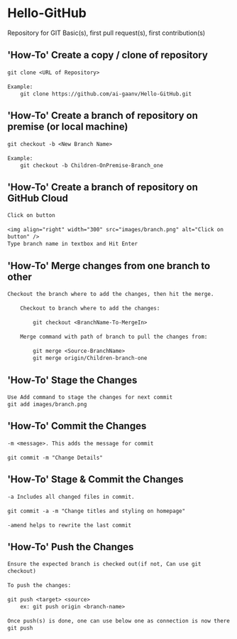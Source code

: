 # Hello-GitHub
Repository for GIT Basic(s), first pull request(s), first contribution(s)

## 'How-To' Create a copy / clone of repository

	git clone <URL of Repository>
	
	Example: 
		git clone https://github.com/ai-gaanv/Hello-GitHub.git

## 'How-To' Create a branch of repository on premise (or local machine)
	
	git checkout -b <New Branch Name>
	
	Example:
		git checkout -b Children-OnPremise-Branch_one
		
## 'How-To' Create a branch of repository on GitHub Cloud

	Click on button
	
	<img align="right" width="300" src="images/branch.png" alt="Click on button" />
	Type branch name in textbox and Hit Enter


## 'How-To' Merge changes from one branch to other

	Checkout the branch where to add the changes, then hit the merge.

		Checkout to branch where to add the changes:
		
			git checkout <BranchName-To-MergeIn>

		Merge command with path of branch to pull the changes from:
		
			git merge <Source-BranchName>
			git merge origin/Children-branch-one


## 'How-To' Stage the Changes

	Use Add command to stage the changes for next commit
	git add images/branch.png

## 'How-To' Commit the Changes
	
	-m <message>. This adds the message for commit

	git commit -m "Change Details"

## 'How-To' Stage & Commit the Changes

	-a Includes all changed files in commit.
	
	git commit -a -m "Change titles and styling on homepage"

	-amend helps to rewrite the last commit


## 'How-To' Push the Changes

	Ensure the expected branch is checked out(if not, Can use git checkout)

	To push the changes:
	
	git push <target> <source>
		ex: git push origin <branch-name>
	
	Once push(s) is done, one can use below one as connection is now there
	git push

